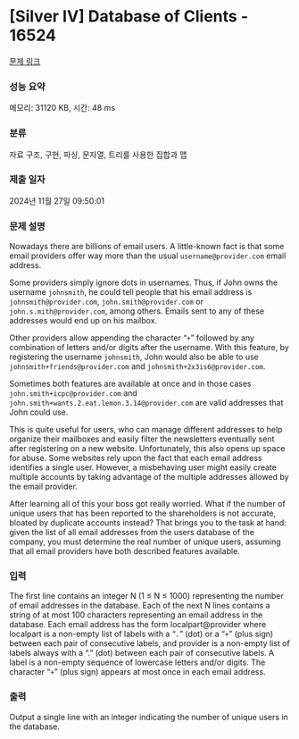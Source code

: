 # [Silver IV] Database of Clients - 16524 

[문제 링크](https://www.acmicpc.net/problem/16524) 

### 성능 요약

메모리: 31120 KB, 시간: 48 ms

### 분류

자료 구조, 구현, 파싱, 문자열, 트리를 사용한 집합과 맵

### 제출 일자

2024년 11월 27일 09:50:01

### 문제 설명

<p>Nowadays there are billions of email users. A little-known fact is that some email providers offer way more than the usual <code>username@provider.com</code> email address.</p>

<p>Some providers simply ignore dots in usernames. Thus, if John owns the username <code>johnsmith</code>, he could tell people that his email address is <code>johnsmith@provider.com</code>, <code>john.smith@provider.com</code> or <code>john.s.mith@provider.com</code>, among others. Emails sent to any of these addresses would end up on his mailbox.</p>

<p>Other providers allow appending the character “<code>+</code>” followed by any combination of letters and/or digits after the username. With this feature, by registering the username <code>johnsmith</code>, John would also be able to use <code>johnsmith+friends@provider.com</code> and <code>johnsmith+2x3is6@provider.com</code>.</p>

<p>Sometimes both features are available at once and in those cases <code>john.smith+icpc@provider.com</code> and <code>john.smith+wants.2.eat.lemon.3.14@provider.com</code> are valid addresses that John could use.</p>

<p>This is quite useful for users, who can manage different addresses to help organize their mailboxes and easily filter the newsletters eventually sent after registering on a new website. Unfortunately, this also opens up space for abuse. Some websites rely upon the fact that each email address identifies a single user. However, a misbehaving user might easily create multiple accounts by taking advantage of the multiple addresses allowed by the email provider.</p>

<p>After learning all of this your boss got really worried. What if the number of unique users that has been reported to the shareholders is not accurate, bloated by duplicate accounts instead? That brings you to the task at hand: given the list of all email addresses from the users database of the company, you must determine the real number of unique users, assuming that all email providers have both described features available.</p>

### 입력 

 <p>The first line contains an integer N (1 ≤ N ≤ 1000) representing the number of email addresses in the database. Each of the next N lines contains a string of at most 100 characters representing an email address in the database. Each email address has the form localpart@provider where localpart is a non-empty list of labels with a “<code>.</code>” (dot) or a “<code>+</code>” (plus sign) between each pair of consecutive labels, and provider is a non-empty list of labels always with a “.” (dot) between each pair of consecutive labels. A label is a non-empty sequence of lowercase letters and/or digits. The character “<code>+</code>” (plus sign) appears at most once in each email address.</p>

### 출력 

 <p>Output a single line with an integer indicating the number of unique users in the database.</p>

